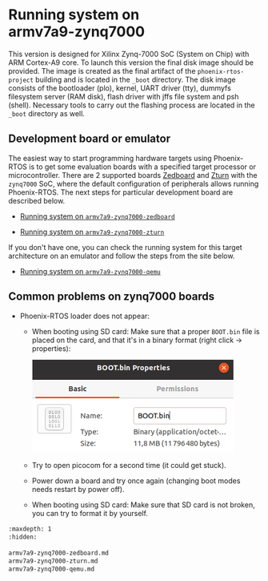 # Running system on <nobr>armv7a9-zynq7000</nobr>

This version is designed for Xilinx Zynq-7000 SoC (System on Chip) with ARM Cortex-A9 core. To launch this version the
final disk image should be provided. The image is created as the final artifact of the `phoenix-rtos-project` building
and is located in the `_boot` directory. The disk image consists of the bootloader (plo), kernel, UART driver (tty),
dummyfs filesystem server (RAM disk), flash driver with jffs file system and psh (shell). Necessary tools to carry out
the flashing process are located in the `_boot` directory as well.

## Development board or emulator

The easiest way to start programming hardware targets using Phoenix-RTOS is to get some evaluation
boards with a specified target processor or microcontroller. There are 2 supported boards
[Zedboard](https://www.xilinx.com/products/boards-and-kits/1-8dyf-11.html)
and [Zturn](https://www.myirtech.com/list.asp?id=502) with the `zynq7000` SoC, where the default
configuration of peripherals allows running Phoenix-RTOS.
The next steps for particular development board are described below.

- [Running system on `armv7a9-zynq7000-zedboard`](armv7a9-zynq7000-zedboard.md)

- [Running system on `armv7a9-zynq7000-zturn`](armv7a9-zynq7000-zturn.md)

If you don't have one, you can check the running system for this target architecture on an emulator and follow the steps
from the site below.

- [Running system on `armv7a9-zynq7000-qemu`](armv7a9-zynq7000-qemu.md)

## Common problems on zynq7000 boards

- Phoenix-RTOS loader does not appear:
  - When booting using SD card: Make sure that a proper `BOOT.bin` file
  is placed on the card, and that it's in a binary format (right click → properties):

      ![Image](_images/zynq7000-problems-file-type.png)

  - Try to open picocom for a second time (it could get stuck).

  - Power down a board and try once again (changing boot modes needs restart by power off).

  - When booting using SD card: Make sure that SD card is not broken, you can try to format it by yourself.

```{toctree}
:maxdepth: 1
:hidden:

armv7a9-zynq7000-zedboard.md
armv7a9-zynq7000-zturn.md
armv7a9-zynq7000-qemu.md
```
